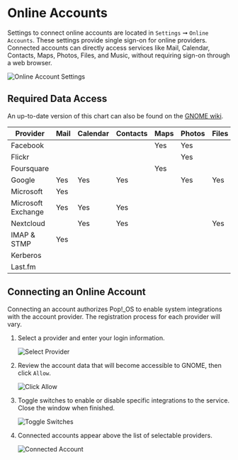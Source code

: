 # Online Accounts

Settings to connect online accounts are located in `Settings` ➞ `Online Accounts`. These settings provide single sign-on for online providers. Connected accounts can directly access services like Mail, Calendar, Contacts, Maps, Photos, Files, and Music, without requiring sign-on through a web browser.

![Online Account Settings](/images/online-accounts/online-account-settings.png)

## Required Data Access

An up-to-date version of this chart can also be found on the [GNOME wiki](https://wiki.gnome.org/Projects/GnomeOnlineAccounts/Providers).

| Provider | Mail | Calendar | Contacts | Maps | Photos | Files | Ticketing | Printers | Music |
|----------|------|----------|----------|------|--------|-------|-----------|----------|-------|
| Facebook |      |          |          | Yes  | Yes    |       |           |          |       |
| Flickr   |      |          |          |      | Yes    |       |           |          |       |
| Foursquare |    |          |          | Yes  |        |       |           |          |       |
| Google   | Yes  | Yes      | Yes      |      | Yes    | Yes   |           | Yes      |       |
| Microsoft| Yes  |          |          |      |        |       |           |          |       |
| Microsoft Exchange | Yes | Yes | Yes  |      |        |       |           |          |       |
| Nextcloud |     | Yes      | Yes      |      |        | Yes   |           |          |       |
| IMAP & STMP | Yes |        |          |      |        |       |           |          |       |
| Kerberos |      |          |          |      |        |       | Yes       |          |       |
| Last.fm  |      |          |          |      |        |       |           |          | Yes   |

## Connecting an Online Account

Connecting an account authorizes Pop!\_OS to enable system integrations with the account provider. The registration process for each provider will vary.

1. Select a provider and enter your login information.

    ![Select Provider](/images/online-accounts/select-provider.png)

2. Review the account data that will become accessible to GNOME, then click `Allow`.

    ![Click Allow](/images/online-accounts/click-allow.png)

3. Toggle switches to enable or disable specific integrations to the service. Close the window when finished.

    ![Toggle Switches](/images/online-accounts/toggle-switches.png)

4. Connected accounts appear above the list of selectable providers.

    ![Connected Account](/images/online-accounts/connected-account.png)
